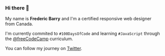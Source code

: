 ### Hi there 👋

My name is **Frederic Barry** and I'm a certified responsive web designer from Canada.

I'm currently commited to `#100DaysOfCode` and learning `#JavaScript` through the [@freeCodeCamp](https://github.com/freeCodeCamp) curriculum.

You can follow my journey on [Twitter](https://twitter.com/fredericbarry).

<!--
**fredericbarry/fredericbarry** is a ✨ _special_ ✨ repository because its `README.md` (this file) appears on your GitHub profile.

Here are some ideas to get you started:

- 🔭 I’m currently working on ...
- 🌱 I’m currently learning ...
- 👯 I’m looking to collaborate on ...
- 🤔 I’m looking for help with ...
- 💬 Ask me about ...
- 📫 How to reach me: ...
- 😄 Pronouns: ...
- ⚡ Fun fact: ...
-->
